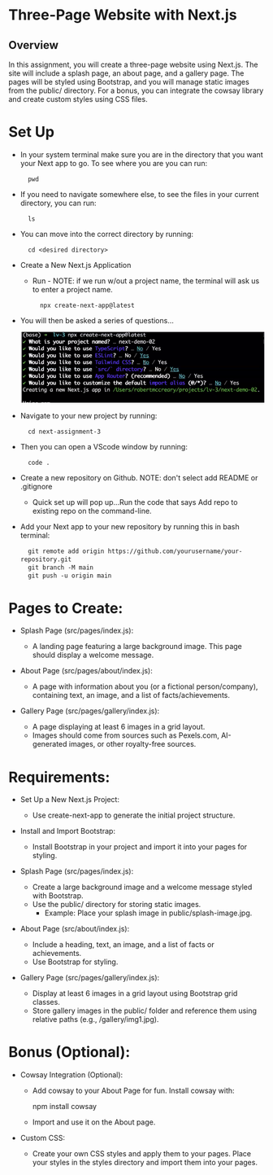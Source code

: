 # Three-Page Website with Next.js

## Overview

In this assignment, you will create a three-page website using Next.js. The site will include a splash page, an about page, and a gallery page. The pages will be styled using Bootstrap, and you will manage static images from the public/ directory. For a bonus, you can integrate the cowsay library and create custom styles using CSS files.


# Set Up

- In your system terminal make sure you are in the directory that you want your Next app to go. To see where you are you can run:

        pwd

- If you need to navigate somewhere else, to see the files in your current directory, you can run:

        ls

- You can move into the correct directory by running:

        cd <desired directory>

- Create a New Next.js Application
    * Run - NOTE: if we run w/out a project name, the terminal will ask us to enter a project name. 

            npx create-next-app@latest
    
- You will then be asked a series of questions...

    ![terminal questions](<terminal.png>)

- Navigate to your new project by running:

        cd next-assignment-3

- Then you can open a VScode window by running: 

        code .

- Create a new repository on Github. NOTE: don't select add README or .gitignore
    * Quick set up will pop up...Run the code that says Add repo to existing repo on the command-line. 

- Add your Next app to your new repository by running this in bash terminal:

        git remote add origin https://github.com/yourusername/your-repository.git
        git branch -M main
        git push -u origin main

# Pages to Create:

* Splash Page (src/pages/index.js):
    - A landing page featuring a large background image.
        This page should display a welcome message.

* About Page (src/pages/about/index.js):
    - A page with information about you (or a fictional person/company), containing text, an image, and a list of facts/achievements.

* Gallery Page (src/pages/gallery/index.js):
    - A page displaying at least 6 images in a grid layout.
    - Images should come from sources such as Pexels.com, AI-generated images, or other royalty-free sources.

# Requirements:

* Set Up a New Next.js Project:
    - Use create-next-app to generate the initial project structure.

* Install and Import Bootstrap:
    - Install Bootstrap in your project and import it into your pages for styling.

* Splash Page (src/pages/index.js):
    - Create a large background image and a welcome message styled with Bootstrap.
    - Use the public/ directory for storing static images.
        - Example: Place your splash image in public/splash-image.jpg.

* About Page (src/about/index.js):
    - Include a heading, text, an image, and a list of facts or achievements.
    - Use Bootstrap for styling.

* Gallery Page (src/pages/gallery/index.js):
    - Display at least 6 images in a grid layout using Bootstrap grid classes.
    - Store gallery images in the public/ folder and reference them using relative paths (e.g., /gallery/img1.jpg).

# Bonus (Optional):

* Cowsay Integration (Optional):
    - Add cowsay to your About Page for fun. Install cowsay with:

        npm install cowsay

    - Import and use it on the About page.

* Custom CSS:
    - Create your own CSS styles and apply them to your pages. Place your styles in the styles directory and import them into your pages.



